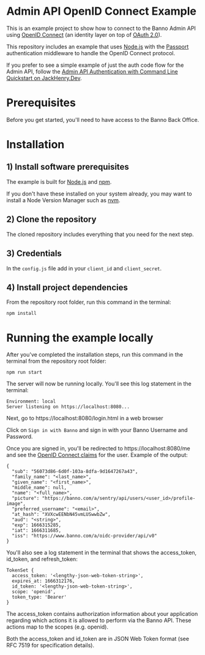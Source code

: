 # Admin API OpenID Connect Example

This is an example project to show how to connect to the Banno Admin API using [OpenID Connect](https://openid.net/connect/) (an identity layer on top of [OAuth 2.0](https://oauth.net/2/)).

This repository includes an example that uses [Node.js](https://nodejs.org) with the [Passport](http://www.passportjs.org/) authentication middleware to handle the OpenID Connect protocol.

If you prefer to see a simple example of just the auth code flow for the Admin API, follow the  [Admin API Authentication with Command Line Quickstart on JackHenry.Dev](https://jackhenry.dev/open-api-docs/admin-api/quickstarts/authentication-authcode-commandline/).

# Prerequisites

Before you get started, you'll need to have access to the Banno Back Office.

# Installation

## 1) Install software prerequisites

The example is built for [Node.js](https://nodejs.org) and [npm](https://www.npmjs.com/).

If you don't have these installed on your system already, you may want to install a Node Version Manager such as [nvm](https://github.com/nvm-sh/nvm).

## 2) Clone the repository

The cloned repository includes everything that you need for the next step.

## 3) Credentials
In the `config.js` file add in your `client_id` and `client_secret`.

## 4) Install project dependencies

From the repository root folder, run this command in the terminal:

```
npm install
```

# Running the example locally

After you've completed the installation steps, run this command in the terminal from the repository root folder:

```
npm run start
```

The server will now be running locally. You'll see this log statement in the terminal:

```
Environment: local
Server listening on https://localhost:8080...
```

Next, go to https://localhost:8080/login.html in a web browser

Click on `Sign in with Banno` and sign in with your Banno Username and Password.

Once you are signed in, you'll be redirected to https://localhost:8080/me and see the [OpenID Connect claims](https://openid.net/specs/openid-connect-core-1_0.html#StandardClaims) for the user. 
Example of the output:
```
{
  "sub": "56073d86-6d0f-103a-8dfa-9d1647267a43",
  "family_name": "<last_name>",
  "given_name": "<first_name>",
  "middle_name": null,
  "name": "<full_name>",
  "picture": "https://banno.com/a/sentry/api/users/<user_id>/profile-image",
  "preferred_username": "<email>",
  "at_hash": "XVXcwEENbN45vmLUSwwbZw",
  "aud": "<string>",
  "exp": 1666315285,
  "iat": 1666311685,
  "iss": "https://www.banno.com/a/oidc-provider/api/v0"
}
```

You'll also see a log statement in the terminal that shows the access_token, id_token, and refresh_token:

```
TokenSet {
  access_token: '<lengthy-json-web-token-string>',
  expires_at: 1666312176,
  id_token: '<lengthy-json-web-token-string>',
  scope: 'openid',
  token_type: 'Bearer'
}
```

The access_token contains authorization information about your application regarding which actions it is allowed to perform via the Banno API. These actions map to the scopes (e.g. openid).

Both the access_token and id_token are in JSON Web Token format (see RFC 7519 for specification details).